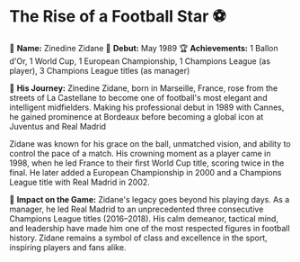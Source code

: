 # The Rise of a Football Star ⚽

👤 **Name:** Zinedine Zidane
📅 **Debut:** May 1989
🏆 **Achievements:** 1 Ballon d'Or, 1 World Cup, 1 European Championship, 1 Champions League (as player), 3 Champions League titles (as manager)

🌟 **His Journey:**
Zinedine Zidane, born in Marseille, France, rose from the streets of La Castellane to become one of football's most elegant and intelligent midfielders. Making his professional debut in 1989 with Cannes, he gained prominence at Bordeaux before becoming a global icon at Juventus and Real Madrid

Zidane was known for his grace on the ball, unmatched vision, and ability to control the pace of a match. His crowning moment as a player came in 1998, when he led France to their first World Cup title, scoring twice in the final. He later added a European Championship in 2000 and a Champions League title with Real Madrid in 2002.

📌 **Impact on the Game:**
Zidane's legacy goes beyond his playing days. As a manager, he led Real Madrid to an unprecedented three consecutive Champions League titles (2016–2018). His calm demeanor, tactical mind, and leadership have made him one of the most respected figures in football history. Zidane remains a symbol of class and excellence in the sport, inspiring players and fans alike.
